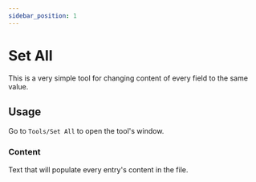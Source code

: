 ```yaml
---
sidebar_position: 1
---
```


# Set All

This is a very simple tool for changing content of every field to the same value.

## Usage

Go to `Tools/Set All` to open the tool's window.

### Content

Text that will populate every entry's content in the file.